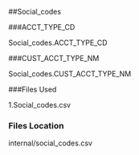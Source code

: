 ##Social_codes



###ACCT_TYPE_CD	

Social_codes.ACCT_TYPE_CD



###CUST_ACCT_TYPE_NM

Social_codes.CUST_ACCT_TYPE_NM


###Files Used

1.Social_codes.csv


### Files Location

internal/social_codes.csv